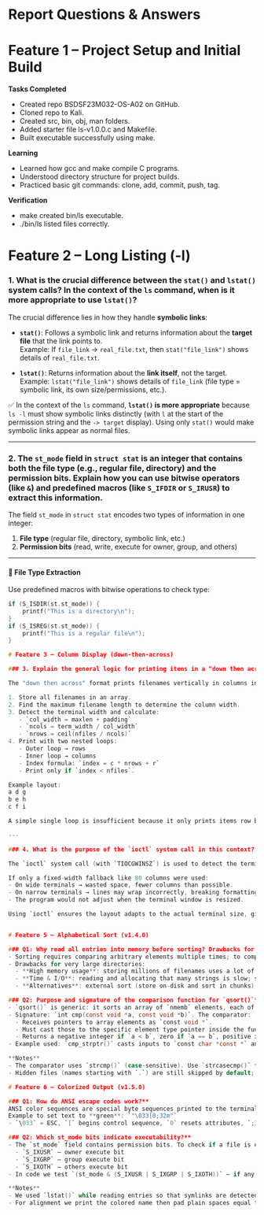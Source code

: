 # Report Questions & Answers

# Feature 1 – Project Setup and Initial Build

**Tasks Completed**
- Created repo BSDSF23M032-OS-A02 on GitHub.
- Cloned repo to Kali.
- Created src, bin, obj, man folders.
- Added starter file ls-v1.0.0.c and Makefile.
- Built executable successfully using make.

**Learning**
- Learned how gcc and make compile C programs.
- Understood directory structure for project builds.
- Practiced basic git commands: clone, add, commit, push, tag.

**Verification**
- make created bin/ls executable.
- ./bin/ls listed files correctly.

# Feature 2 – Long Listing (-l)

### 1. What is the crucial difference between the `stat()` and `lstat()` system calls? In the context of the `ls` command, when is it more appropriate to use `lstat()`?

The crucial difference lies in how they handle **symbolic links**:

- **`stat()`**: Follows a symbolic link and returns information about the **target file** that the link points to.  
  Example: If `file_link` → `real_file.txt`, then `stat("file_link")` shows details of `real_file.txt`.

- **`lstat()`**: Returns information about the **link itself**, not the target.  
  Example: `lstat("file_link")` shows details of `file_link` (file type = symbolic link, its own size/permissions, etc.).

✅ In the context of the `ls` command, **`lstat()` is more appropriate** because `ls -l` must show symbolic links distinctly (with `l` at the start of the permission string and the `-> target` display). Using only `stat()` would make symbolic links appear as normal files.

---

### 2. The `st_mode` field in `struct stat` is an integer that contains both the file type (e.g., regular file, directory) and the permission bits. Explain how you can use bitwise operators (like `&`) and predefined macros (like `S_IFDIR` or `S_IRUSR`) to extract this information.

The field `st_mode` in `struct stat` encodes two types of information in one integer:

1. **File type** (regular file, directory, symbolic link, etc.)  
2. **Permission bits** (read, write, execute for owner, group, and others)

---

#### 📌 File Type Extraction
Use predefined macros with bitwise operations to check type:

```c
if (S_ISDIR(st.st_mode)) {
    printf("This is a directory\n");
}
if (S_ISREG(st.st_mode)) {
    printf("This is a regular file\n");
}

# Feature 3 – Column Display (down-then-across)

### 3. Explain the general logic for printing items in a "down then across" columnar format. Why is a simple single loop through the list of filenames insufficient for this task?

The "down then across" format prints filenames vertically in columns instead of left-to-right row by row. The general steps are:

1. Store all filenames in an array.
2. Find the maximum filename length to determine the column width.
3. Detect the terminal width and calculate:
   - `col_width = maxlen + padding`
   - `ncols = term_width / col_width`
   - `nrows = ceil(nfiles / ncols)`
4. Print with two nested loops:
   - Outer loop → rows
   - Inner loop → columns
   - Index formula: `index = c * nrows + r`
   - Print only if `index < nfiles`.

Example layout:
a d g
b e h
c f i

A simple single loop is insufficient because it only prints items row by row (left to right), not in the required down-then-across column format.

---

### 4. What is the purpose of the `ioctl` system call in this context? What would be the limitations of your program if you only used a fixed-width fallback (e.g., 80 columns) instead of detecting the terminal size?

The `ioctl` system call (with `TIOCGWINSZ`) is used to detect the terminal’s current width in characters. This makes it possible to dynamically calculate how many columns of filenames can fit without breaking alignment.

If only a fixed-width fallback like 80 columns were used:
- On wide terminals → wasted space, fewer columns than possible.
- On narrow terminals → lines may wrap incorrectly, breaking formatting.
- The program would not adjust when the terminal window is resized.

Using `ioctl` ensures the layout adapts to the actual terminal size, giving correct and consistent results.


# Feature 5 – Alphabetical Sort (v1.4.0)

### Q1: Why read all entries into memory before sorting? Drawbacks for millions of files**
- Sorting requires comparing arbitrary elements multiple times; to compare any two entries efficiently you must have random access to them. Reading all entries into a memory array provides O(1) access to any element during comparisons.
- Drawbacks for very large directories:
  - **High memory usage**: storing millions of filenames uses a lot of RAM (O(N * avg_filename_length)). This can cause swapping or OOM failures.
  - **Time & I/O**: reading and allocating that many strings is slow; sorting is O(N log N) time and may be CPU-heavy.
  - **Alternatives**: external sort (store on-disk and sort in chunks), stream-based partial results, or limit sorting to a window (e.g., top K). For practical systems, tools sometimes use on-disk temporary files or database indexes for extremely large directories.

### Q2: Purpose and signature of the comparison function for `qsort()`**
- `qsort()` is generic: it sorts an array of `nmemb` elements, each of `size` bytes. It needs a comparator to know how to order elements.
- Signature: `int cmp(const void *a, const void *b)`. The comparator:
  - Receives pointers to array elements as `const void *`.
  - Must cast those to the specific element type pointer inside the function (for strings: `const char * const *`).
  - Returns a negative integer if `a < b`, zero if `a == b`, positive if `a > b`.
- Example used: `cmp_strptr()` casts inputs to `const char *const *` and returns `strcmp(*pa, *pb)`. This makes `qsort()` arrange strings in ascending alphabetical order.

**Notes**
- The comparator uses `strcmp()` (case-sensitive). Use `strcasecmp()` for case-insensitive ordering if required.
- Hidden files (names starting with `.`) are still skipped by default; if `-a` is implemented later, the sorting logic will work unchanged (it will include those entries too).

# Feature 6 – Colorized Output (v1.5.0)

### Q1: How do ANSI escape codes work?**
ANSI color sequences are special byte sequences printed to the terminal that tell the terminal to change text attributes. They begin with the ESC character (`\033` or hex `0x1B`) followed by `[` and a list of numeric parameters and an `m`.  
Example to set text to **green**: `"\033[0;32m"`  
- `\033` = ESC, `[` begins control sequence, `0` resets attributes, `;32` sets foreground to green, `m` ends the SGR (Select Graphic Rendition) sequence. After printing colored text you must reset color with `"\033[0m"` to return to defaults.

### Q2: Which st_mode bits indicate executability?**
- The `st_mode` field contains permission bits. To check if a file is executable by owner, group, or others check:
  - `S_IXUSR` — owner execute bit
  - `S_IXGRP` — group execute bit
  - `S_IXOTH` — others execute bit
- In code we test `(st_mode & (S_IXUSR | S_IXGRP | S_IXOTH))` — if any of these are set, the file is considered executable and we print it in green.

**Notes**
- We used `lstat()` while reading entries so that symlinks are detected (S_ISLNK) and colorized correctly.
- For alignment we print the colored name then pad plain spaces equal to the column width minus the visible name length; since ANSI sequences don't contribute to visible length this keeps columns aligned.
